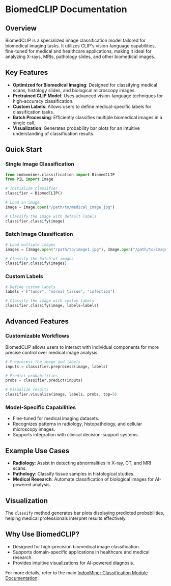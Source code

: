 # BiomedCLIP Documentation

## Overview
BiomedCLIP is a specialized image classification model tailored for biomedical imaging tasks. It utilizes CLIP's vision-language capabilities, fine-tuned for medical and healthcare applications, making it ideal for analyzing X-rays, MRIs, pathology slides, and other biomedical images.

## Key Features
- **Optimized for Biomedical Imaging**: Designed for classifying medical scans, histology slides, and biological microscopy images.
- **Pretrained CLIP Model**: Uses advanced vision-language techniques for high-accuracy classification.
- **Custom Labels**: Allows users to define medical-specific labels for classification tasks.
- **Batch Processing**: Efficiently classifies multiple biomedical images in a single call.
- **Visualization**: Generates probability bar plots for an intuitive understanding of classification results.

## Quick Start

### Single Image Classification
```python
from indoxminer.classification import BiomedCLIP
from PIL import Image

# Initialize classifier
classifier = BiomedCLIP()

# Load an image
image = Image.open("/path/to/medical_image.jpg")

# Classify the image with default labels
classifier.classify(image)
```

### Batch Image Classification
```python
# Load multiple images
images = [Image.open("/path/to/image1.jpg"), Image.open("/path/to/image2.jpg")]

# Classify the batch of images
classifier.classify(images)
```

### Custom Labels
```python
# Define custom labels
labels = ["tumor", "normal tissue", "infection"]

# Classify the image with custom labels
classifier.classify(image, labels=labels)
```

## Advanced Features

### Customizable Workflows
BiomedCLIP allows users to interact with individual components for more precise control over medical image analysis.
```python
# Preprocess the image and labels
inputs = classifier.preprocess(image, labels)

# Predict probabilities
probs = classifier.predict(inputs)

# Visualize results
classifier.visualize(image, labels, probs, top=5)
```

### Model-Specific Capabilities
- Fine-tuned for medical imaging datasets.
- Recognizes patterns in radiology, histopathology, and cellular microscopy images.
- Supports integration with clinical decision-support systems.

## Example Use Cases
- **Radiology**: Assist in detecting abnormalities in X-ray, CT, and MRI scans.
- **Pathology**: Classify tissue samples in histological studies.
- **Medical Research**: Automate classification of biological images for AI-powered analysis.

## Visualization
The `classify` method generates bar plots displaying predicted probabilities, helping medical professionals interpret results effectively.

## Why Use BiomedCLIP?
- Designed for high-precision biomedical image classification.
- Supports domain-specific applications in healthcare and medical research.
- Provides intuitive visualizations for AI-powered diagnosis.

For more details, refer to the main [IndoxMiner Classification Module Documentation](../Classification_Module.md).

